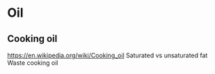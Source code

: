 # Oil 

## Cooking oil

https://en.wikipedia.org/wiki/Cooking_oil
Saturated vs unsaturated fat
Waste cooking oil